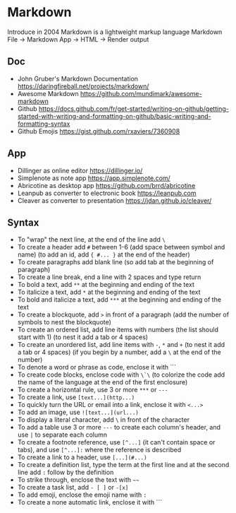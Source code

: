 # Markdown
Introduce in 2004
Markdown is a lightweight markup language
Markdown File -> Markdown App -> HTML -> Render output
## Doc
* John Gruber's Markdown Documentation <https://daringfireball.net/projects/markdown/>
* Awesome Markdown <https://github.com/mundimark/awesome-markdown>
* Github <https://docs.github.com/fr/get-started/writing-on-github/getting-started-with-writing-and-formatting-on-github/basic-writing-and-formatting-syntax> 
* Github Emojis <https://gist.github.com/rxaviers/7360908>
## App
* Dillinger as online editor <https://dillinger.io/>
* Simplenote as note app <https://app.simplenote.com/>
* Abricotine as desktop app <https://github.com/brrd/abricotine>
* Leanpub as converter to electronic book <https://leanpub.com>
* Cleaver as converter to presentation <https://jdan.github.io/cleaver/>
## Syntax
* To "wrap" the next line, at the end of the line add `\`
* To create a header add `#` between 1-6 (add space between symbol and name) (to add an id, add `{ #... }` at the end of the header)
* To create paragraphs add blank line (so add tab at the beginning of paragraph)
* To create a line break, end a line with 2 spaces and type return
* To bold a text, add `**` at the beginning and ending of the text 
* To italicize a text, add `*` at the beginning and ending of the text
* To bold and italicize a text, add `***` at the beginning and ending of the text
* To create a blockquote, add `>` in front of a paragraph (add the number of symbols to nest the blockquote)
* To create an ordered list, add line items with numbers (the list should start with 1) (to nest it add a tab or 4 spaces)
* To create an unordered list, add line items with `-`, `*` and `+` (to nest it add a tab or 4 spaces) (if you begin by a number, add a `\` at the end of the number)
* To denote a word or phrase as code, enclose it with `\``
* To create code blocks, enclose code with ``\`\`` (to colorize the code add the name of the language at the end of the first enclosure)
* To create a horizontal rule, use 3 or more `***` or `---`
* To create a link, use `[text...](http...)`
* To quickly turn the URL or email into a link, enclose it with `<...>`
* To add an image, use `![text...](url...)`
* To display a literal character, add `\` in front of the character
* To add a table use 3 or more `---` to create each column's header, and use `|` to separate each column
* To create a footnote reference, use `[^...]` (it can't contain space or tabs), and use `[^...]:` where the reference is described
* To create a link to a header, use `[...](#...)`
* To create a definition list, type the term at the first line and at the second line add `:` follow by the definition
* To strike through, enclose the text with `~~`
* To create a task list, add `- [ ]` or `-[x]`
* To add emoji, enclose the emoji name with `:`
* To create a none automatic link, enclose it with `\``

